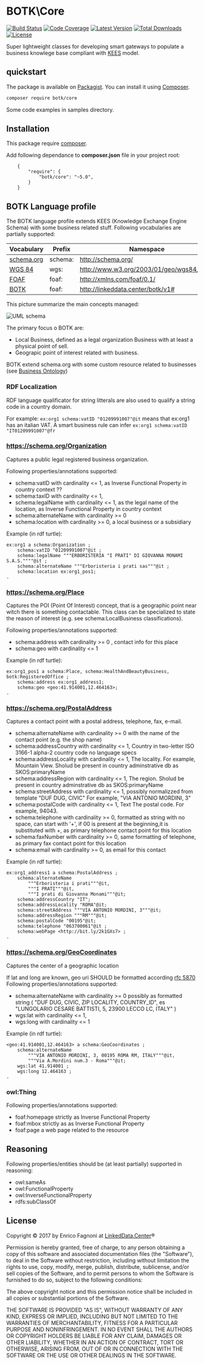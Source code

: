 
# BOTK\Core
[![Build Status](https://img.shields.io/travis/linkeddatacenter/BOTK-core.svg?style=flat-square)](http://travis-ci.org/linkeddatacenter/BOTK-core)
[![Code Coverage](https://img.shields.io/scrutinizer/coverage/g/linkeddatacenter/BOTK-core.svg?style=flat-square)](https://scrutinizer-ci.com/g/linkeddatacenter/BOTK-core)
[![Latest Version](https://img.shields.io/packagist/v/botk/core.svg?style=flat-square)](https://packagist.org/packages/botk/core)
[![Total Downloads](https://img.shields.io/packagist/dt/botk/core.svg?style=flat-square)](https://packagist.org/packages/botk/core)
[![License](https://img.shields.io/packagist/l/botk/core.svg?style=flat-square)](https://packagist.org/packages/botk/core)

Super lightweight classes for developing smart gateways to populate a business knowlege base 
compliant with [KEES](http://linkeddata.center/kees) model.

## quickstart

The package is available on [Packagist](https://packagist.org/packages/botk/core).
You can install it using [Composer](http://getcomposer.org).

```bash
composer require botk/core
```

Some code examples in samples directory.


## Installation

This package require [composer](http://getcomposer.org/).

Add following dependance to **composer.json** file in your project root:

```
    {
        "require": {
            "botk/core": "~5.0",
        }
    }
```


## BOTK Language profile

The BOTK language profile extends KEES (Knowledge Exchange Engine Schema) with some business related stuff. 
Following vocabularies are partially supported:

| Vocabulary									| Prefix	| Namespace										|
|-----------------------------------------------|-----------|-----------------------------------------------|
| [schema.org](http://schema.org) 				| schema:	| <http://schema.org/>							|
| [WGS 84](http://www.w3.org/2003/01/geo/)		| wgs:  	| <http://www.w3.org/2003/01/geo/wgs84_pos#> 	|
| [FOAF](http://xmlns.com/foaf/spec/)			| foaf:  	| <http://xmlns.com/foaf/0.1/> 					|
| [BOTK](http://linkeddata.center/botk/)		| foaf:  	| <http://linkeddata.center/botk/v1#> 			|


This picture summarize the main concepts managed:

![UML schema](doc/uml.png)

The primary focus o BOTK are:
- Local Business, defined as a legal organization Business with at least a physical point of sell.
- Geograpic point of interest related with business.

BOTK extend schema.org with some custom resource related to businesses (see [Business Ontology](doc/ontology/README.md))

### RDF Localization

RDF language qualificator for string litterals are also used  to qualify a string code in a country domain.

For example: `ex:org1 schema:vatID "01209991007"@it` means that ex:org1 has an italian VAT. 
A smart business rule can infer `ex:org1 schema:vatID "IT01209991007"@fr` 

### https://schema.org/Organization

Captures a public legal registered business organization.

Following properties/annotations supported: 

- schema:vatID with cardinality <= 1, as Inverse Functional Property in country context ??
- schema:taxID with cardinality <= 1,
- schema:legalName with cardinality <= 1, as the legal name of the location, as Inverse Functional Property in country context
- schema:alternateName with cardinality >= 0
- schema:location with cardinality >= 0, a local business or a subsidiary

Example (in rdf turtle):
```
ex:org1 a schema:Organization ;
	schema:vatID "01209991007"@it ;
	schema:legalName """ERBORISTERIA "I PRATI" DI GIOVANNA MONAMI S.A.S.""""@it ;
	schema:alternateName """Erboristeria i prati sas"""@it ;
	schema:location ex:org1_pos1;
.
```

### https://schema.org/Place

Captures the POI (Point Of Interest) concept, that is a geographic point near witch there is something contactable.	
This class can be specialized  to state the reason of interest (e.g. see schema:LocalBusiness classifications).

Following properties/annotations supported: 

- schema:address  with cardinality >= 0 , contact info for this place
- schema:geo with cardinality <= 1

Example (in rdf turtle):
```
ex:org1_pos1 a schema:Place, schema:HealthAndBeautyBusiness, botk:RegisteredOffice ;	
	schema:address ex:org1_address1;
	schema:geo <geo:41.914001,12.464163>;
.
```


### https://schema.org/PostalAddress 

Captures a contact point with a postal address, telephone, fax, e-mail.

- schema:alternateName with cardinality >= 0 with the name of the  contact point (e.g. the shop name)
- schema:addressCountry with cardinality <= 1, Country  in two-letter ISO 3166-1 alpha-2 country code no language specs
- schema:addressLocality with cardinality <= 1, The locality. For example, Mountain View. Sholud be present in country adminstrative db as SKOS:primaryName
- schema:addressRegion	with cardinality <= 1, The region. Sholud be present in country adminstrative db as SKOS:primaryName
- schema:streetAddress	with cardinality <= 1,	possibly  normalizzed from template "DUF DUG, CIVIC" For example, "VIA ANTONIO MORDINI, 3"
- schema:postalCode	with cardinality <= 1,	Text 	The postal code. For example, 94043.
- schema:telephone with cardinality >= 0, formatted as string with no space, can start with '+', if 00 is present at the beginning,it is substituted with +, as primary telephone contact point for this location
- schema:faxNumber with cardinality >= 0, same formatting of telephone, as primary fax  contact point for this location
- schema:email with cardinality >= 0,  as  email for this contact

Example (in rdf turtle):
```
ex:org1_address1 a schema:PostalAddress ;
	schema:alternateName 
		"""Erboristeria i prati"""@it, 
		"""I PRATI"""@it, 
		"""I prati di Giovanna Monami"""@it;
	schema:addressCountry "IT";
	schema:addressLocality "ROMA"@it;
	schema:streetAddress """VIA ANTONIO MORDINI, 3"""@it;
	schema:addressRegion """RM"""@it;
	schema:postalCode "00195"@it;
	schema:telephone "063700061"@it ;
	schema:webPage <http://bit.ly/2k1GXs7> ;
.
```

### https://schema.org/GeoCoordinates

Captures the center of a geographic location

If lat and long are known, geo uri SHOULD be formatted according [rfc 5870](https://tools.ietf.org/html/rfc5870)
Following properties/annotations supported: 

- schema:alternateName with cardinality >= 0 possibly as formatted string ( "DUF DUG, CIVIC, ZIP LOCALITY, COUNTRY_ID", es "LUNGOLARIO CESARE BATTISTI, 5, 23900 LECCO LC, ITALY" ) 
- wgs:lat with cardinality <= 1,
- wgs:long with cardinality <= 1

Example (in rdf turtle):
```
<geo:41.914001,12.464163> a schema:GeoCoordinates ;
	schema:alternateName 
		"""VIA ANTONIO MORDINI, 3, 00195 ROMA RM, ITALY"""@it,
		"""Via A.Mordini num.3 - Roma"""@it;
	wgs:lat 41.914001 ;
	wgs:long 12.464163 ;
.
```

### owl:Thing

Following properties/annotations supported: 

- foaf:homepage strictly as Inverse Functional Property
- foaf:mbox strictly as as Inverse Functional Property
- foaf:page a web page related to the resource


## Reasoning

Following properties/entities should be (at least partially) supported in reasoning:

- owl:sameAs
- owl:FunctionalProperty
- owl:InverseFunctionalProperty
- rdfs:subClassOf


## License

 Copyright © 2017 by  Enrico Fagnoni at [LinkedData.Center](http://LinkedData.Center/)®

Permission is hereby granted, free of charge, to any person obtaining a copy
of this software and associated documentation files (the "Software"), to deal
in the Software without restriction, including without limitation the rights
to use, copy, modify, merge, publish, distribute, sublicense, and/or sell
copies of the Software, and to permit persons to whom the Software is
furnished to do so, subject to the following conditions:

The above copyright notice and this permission notice shall be included in all
copies or substantial portions of the Software.

THE SOFTWARE IS PROVIDED "AS IS", WITHOUT WARRANTY OF ANY KIND, EXPRESS OR
IMPLIED, INCLUDING BUT NOT LIMITED TO THE WARRANTIES OF MERCHANTABILITY,
FITNESS FOR A PARTICULAR PURPOSE AND NONINFRINGEMENT. IN NO EVENT SHALL THE
AUTHORS OR COPYRIGHT HOLDERS BE LIABLE FOR ANY CLAIM, DAMAGES OR OTHER
LIABILITY, WHETHER IN AN ACTION OF CONTRACT, TORT OR OTHERWISE, ARISING FROM,
OUT OF OR IN CONNECTION WITH THE SOFTWARE OR THE USE OR OTHER DEALINGS IN THE
SOFTWARE.

  
